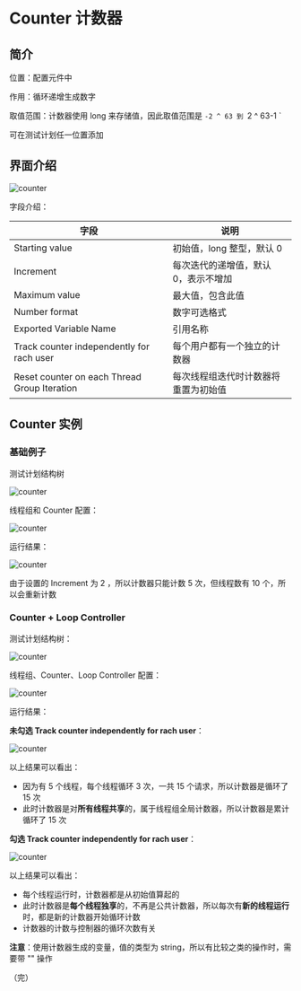 # Counter 计数器

## 简介

位置：配置元件中

作用：循环递增生成数字

取值范围：计数器使用 long 来存储值，因此取值范围是 `-2 ^ 63 到 `2 ^ 63-1 `

可在测试计划任一位置添加

## 界面介绍

![counter](./images/counter1.png)

字段介绍：

| 字段                                         | 说明                                 |
| -------------------------------------------- | ------------------------------------ |
| Starting value                               | 初始值，long 整型，默认 0            |
| Increment                                    | 每次迭代的递增值，默认 0，表示不增加 |
| Maximum value                                | 最大值，包含此值                     |
| Number format                                | 数字可选格式                         |
| Exported Variable Name                       | 引用名称                             |
| Track counter independently for rach user    | 每个用户都有一个独立的计数器         |
| Reset counter on each Thread Group Iteration | 每次线程组迭代时计数器将重置为初始值 |

## Counter 实例

### 基础例子

测试计划结构树

![counter](./images/counter2.png)

线程组和 Counter 配置：

![counter](./images/counter3.png)

运行结果：

![counter](./images/counter4.png)

由于设置的 Increment 为 2 ，所以计数器只能计数 5 次，但线程数有 10 个，所以会重新计数

### Counter + Loop Controller

测试计划结构树：

![counter](./images/counter6.png)

线程组、Counter、Loop Controller 配置：

![counter](./images/counter5.png)

运行结果：

**未勾选 Track counter independently for rach user**：

![counter](./images/counter7.png)

以上结果可以看出：

- 因为有 5 个线程，每个线程循环 3 次，一共 15 个请求，所以计数器是循环了 15 次
- 此时计数器是对**所有线程共享**的，属于线程组全局计数器，所以计数器是累计循环了 15 次

**勾选 Track counter independently for rach user**：

![counter](./images/counter8.png)

以上结果可以看出：

- 每个线程运行时，计数器都是从初始值算起的
- 此时计数器是**每个线程独享**的，不再是公共计数器，所以每次有**新的线程运行**时，都是新的计数器开始循环计数
- 计数器的计数与控制器的循环次数有关

**注意**：使用计数器生成的变量，值的类型为 string，所以有比较之类的操作时，需要带 "" 操作

（完）